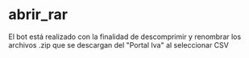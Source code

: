 # abrir_rar
El bot está realizado con la finalidad de descomprimir y renombrar los archivos .zip que se descargan del "Portal Iva" al seleccionar CSV

